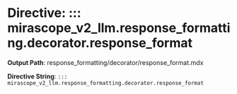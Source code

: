 # Directive: ::: mirascope_v2_llm.response_formatting.decorator.response_format

**Output Path**: response_formatting/decorator/response_format.mdx

**Directive String**: `::: mirascope_v2_llm.response_formatting.decorator.response_format`

